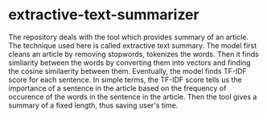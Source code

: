 # extractive-text-summarizer
The repository deals with the tool which provides summary of an article.
The technique used here is called extractive text summary. The model first cleans an article by removing stopwords, tokenizes the words. Then it finds simliarity between the words by converting them into vectors and finding the cosine similaerity between them.
Eventually, the model finds TF-IDF score for each sentence. In simple terms, the TF-IDF score tells us the importance of a sentence in the article based on the frequency of occurence of the words in the sentence in the article. Then the tool gives a summary of a fixed length, thus saving user's time. 
